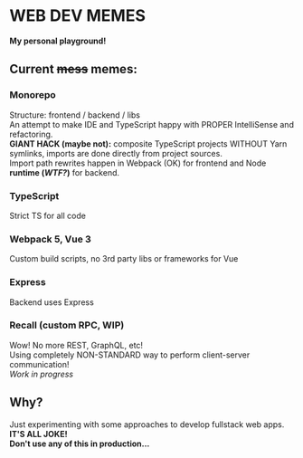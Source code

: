 # WEB DEV MEMES
**My personal playground!**  

## Current ~~mess~~ memes:
### Monorepo
Structure: frontend / backend / libs  
An attempt to make IDE and TypeScript happy with PROPER IntelliSense and refactoring.  
**GIANT HACK (maybe not):** composite TypeScript projects WITHOUT Yarn symlinks, imports are done directly from project sources.  
Import path rewrites happen in Webpack (OK) for frontend and Node **runtime (_WTF?_)** for backend.  

### TypeScript 
Strict TS for all code

### Webpack 5, Vue 3
Custom build scripts, no 3rd party libs or frameworks for Vue  

### Express  
Backend uses Express

### Recall (custom RPC, WIP)
Wow! No more REST, GraphQL, etc!  
Using completely NON-STANDARD way to perform client-server communication!  
_Work in progress_

## Why?
Just experimenting with some approaches to develop fullstack web apps.  
**IT'S ALL JOKE!  
Don't use any of this in production...**